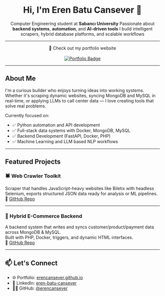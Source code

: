<h1 align="center">Hi, I'm Eren Batu Cansever 👋</h1>

<p align="center">
 Computer Engineering student at <strong>Sabancı University</strong>  
 Passionate about <strong>backend systems</strong>, <strong>automation</strong>, and <strong>AI-driven tools</strong>  
 I build intelligent scrapers, hybrid database platforms, and scalable workflows  
</p>

---

<p align="center">
  🚀 Check out my portfolio website  
  <br><br>
  <a href="https://erencansever.github.io" target="_blank">
    <img src="https://img.shields.io/badge/🌐 erencansever.github.io-blueviolet?style=for-the-badge&logo=github" alt="Portfolio Badge">
  </a>
</p>

---

## About Me

I'm a curious builder who enjoys turning ideas into working systems.  
Whether it's scraping dynamic websites, syncing MongoDB and MySQL in real-time, or applying LLMs to call center data — I love creating tools that solve real problems.

Currently focused on:
- ✅ Python automation and API development  
- ✅ Full-stack data systems with Docker, MongoDB, MySQL  
- ✅ Backend Development (FastAPI, Docker, PHP)
- ✅ Machine Learning and LLM based NLP workflows

---

## Featured Projects

### 

### 🕷️ Web Crawler Toolkit  
Scraper that handles JavaScript-heavy websites like Biletix with headless Selenium, exports structured JSON data ready for analysis or ML pipelines.  
🔗 [GitHub Repo](https://github.com/erencansever/web-crawler-toolkit)

---

### 🛒 Hybrid E-Commerce Backend  
A backend system that writes and syncs customer/product/payment data across MongoDB & MySQL.  
Built with PHP, Docker, triggers, and dynamic HTML interfaces.  
🔗 [GitHub Repo](https://github.com/erencansever/ecommerce-data-system)

---


## 📫 Let's Connect

- 🌐 Portfolio: [erencansever.github.io](https://erencansever.github.io)  
- 💼 LinkedIn: [eren-batu-cansever](https://linkedin.com/in/eren-batu-cansever-649b80245)  
- 🧑‍💻 GitHub: [@erencansever](https://github.com/erencansever)



